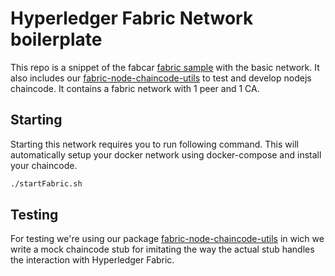 # Hyperledger Fabric Network boilerplate
This repo is a snippet of the fabcar [fabric sample](https://github.com/hyperledger/fabric-samples) with the basic network. It also includes our [fabric-node-chaincode-utils](https://github.com/wearetheledger/fabric-node-chaincode-utils) to test and develop nodejs chaincode. It contains a fabric network with 1 peer and 1 CA.

## Starting 
Starting this network requires you to run following command. This will automatically setup your docker network using docker-compose and install your chaincode.
```bash
./startFabric.sh
```

## Testing
For testing we're using our package [fabric-node-chaincode-utils](https://github.com/wearetheledger/fabric-node-chaincode-utils) in wich we write a mock chaincode stub for imitating the way the actual stub handles the interaction with Hyperledger Fabric.
